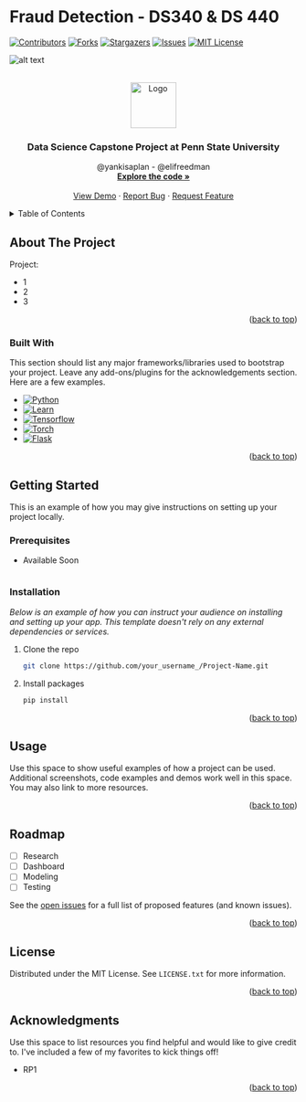 # Fraud Detection - DS340 & DS 440

[![Contributors][contributors-shield]][contributors-url]
[![Forks][forks-shield]][forks-url]
[![Stargazers][stars-shield]][stars-url]
[![Issues][issues-shield]][issues-url]
[![MIT License][license-shield]][license-url]

![alt text](https://github.com/saplanyanki/DS340-440/blob/main/assets/main.jpg)


<!-- PROJECT LOGO -->
<br />
<div align="center">
  <a href="https://github.com/saplanyanki/DS340-440/blob/main/assets/main.jpg">
    <img src="images/logo.png" alt="Logo" width="80" height="80">
  </a>

  <h3 align="center">Data Science Capstone Project at Penn State University</h3>

  <p align="center">
    @yankisaplan - @elifreedman
    <br />
    <a href="https://github.com/saplanyanki/DS340-440/tree/main/sources"><strong>Explore the code »</strong></a>
    <br />
    <br />
    <a href="">View Demo</a>
    ·
    <a href="https://github.com/saplanyanki/DS340-440/issues">Report Bug</a>
    ·
    <a href="https://github.com/saplanyanki/DS340-440/issues">Request Feature</a>
  </p>
</div>



<!-- TABLE OF CONTENTS -->
<details>
  <summary>Table of Contents</summary>
  <ol>
    <li>
      <a href="#about-the-project">About The Project</a>
      <ul>
        <li><a href="#built-with">Built With</a></li>
      </ul>
    </li>
    <li>
      <a href="#getting-started">Getting Started</a>
      <ul>
        <li><a href="#prerequisites">Prerequisites</a></li>
        <li><a href="#installation">Installation</a></li>
      </ul>
    </li>
    <li><a href="#usage">Usage</a></li>
    <li><a href="#roadmap">Roadmap</a></li>
    <li><a href="#contributing">Contributing</a></li>
    <li><a href="#license">License</a></li>
    <li><a href="#contact">Contact</a></li>
    <li><a href="#acknowledgments">Acknowledgments</a></li>
  </ol>
</details>



<!-- ABOUT THE PROJECT -->
## About The Project

Project:
* 1
* 2
* 3

<p align="right">(<a href="#readme-top">back to top</a>)</p>



### Built With

This section should list any major frameworks/libraries used to bootstrap your project. Leave any add-ons/plugins for the acknowledgements section. Here are a few examples.

* [![Python][Python]][Python-url]
* [![Learn][Learn]][Learn-url]
* [![Tensorflow][Tensorflow]][Tensorflow-url]
* [![Torch][Torch]][Torch-url]
* [![Flask][Flask]][Flask-url]

<p align="right">(<a href="#readme-top">back to top</a>)</p>



<!-- GETTING STARTED -->
## Getting Started

This is an example of how you may give instructions on setting up your project locally.


### Prerequisites

* Available Soon
  ```sh
  ```

### Installation

_Below is an example of how you can instruct your audience on installing and setting up your app. This template doesn't rely on any external dependencies or services._

1. Clone the repo
   ```sh
   git clone https://github.com/your_username_/Project-Name.git
   ```
2. Install packages
   ```sh
   pip install
   ```

<p align="right">(<a href="#readme-top">back to top</a>)</p>



<!-- USAGE EXAMPLES -->
## Usage

Use this space to show useful examples of how a project can be used. Additional screenshots, code examples and demos work well in this space. You may also link to more resources.

<p align="right">(<a href="#readme-top">back to top</a>)</p>



<!-- ROADMAP -->
## Roadmap

- [ ] Research
- [ ] Dashboard
- [ ] Modeling
- [ ] Testing

See the [open issues](https://github.com/saplanyanki/DS340-440/issues) for a full list of proposed features (and known issues).

<p align="right">(<a href="#readme-top">back to top</a>)</p>



<!-- LICENSE -->
## License

Distributed under the MIT License. See `LICENSE.txt` for more information.

<p align="right">(<a href="#readme-top">back to top</a>)</p>



<!-- ACKNOWLEDGMENTS -->
## Acknowledgments

Use this space to list resources you find helpful and would like to give credit to. I've included a few of my favorites to kick things off!

* RP1

<p align="right">(<a href="#readme-top">back to top</a>)</p>



<!-- MARKDOWN LINKS & IMAGES -->
<!-- https://www.markdownguide.org/basic-syntax/#reference-style-links -->
[contributors-shield]: https://img.shields.io/github/contributors/saplanyanki/DS340-440?style=for-the-badge
[contributors-url]: https://github.com/saplanyanki/DS340-440/graphs/contributors
[forks-shield]: https://img.shields.io/github/forks/saplanyanki/DS340-440?style=for-the-badge
[forks-url]: https://github.com/saplanyanki/DS340-440/network/members
[stars-shield]: https://img.shields.io/github/stars/saplanyanki/DS340-440?style=for-the-badge
[stars-url]: https://github.com/saplanyanki/DS340-440/stargazers
[issues-shield]: https://img.shields.io/github/issues/saplanyanki/DS340-440?style=for-the-badge
[issues-url]: https://github.com/saplanyanki/DS340-440/issues
[license-shield]: https://img.shields.io/github/license/saplanyanki/DS340-440?style=for-the-badge
[license-url]: https://github.com/saplanyanki/DS340-440/master/LICENSE.txt
[product-screenshot]: images/screenshot.png
[Python]: https://img.shields.io/badge/Python-14354C?style=for-the-badge&logo=python&logoColor=white
[Python-url]: https://www.python.org/
[Tensorflow]: https://img.shields.io/badge/TensorFlow-FF6F00?style=for-the-badge&logo=tensorflow&logoColor=white
[Tensorflow-url]: https://www.tensorflow.org/
[Torch]: https://img.shields.io/badge/PyTorch-%23EE4C2C.svg?style=for-the-badge&logo=PyTorch&logoColor=white
[Torch-url]: https://pytorch.org/
[Flask]: https://img.shields.io/badge/Flask-000000?style=for-the-badge&logo=flask&logoColor=white
[Flask-url]: https://flask.palletsprojects.com/en/2.2.x/
[Learn]: https://img.shields.io/badge/scikit--learn-%23F7931E.svg?style=for-the-badge&logo=scikit-learn&logoColor=white
[Learn-url]: https://scikit-learn.org/stable/






